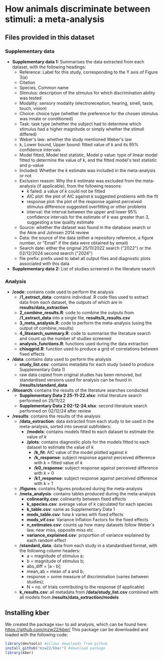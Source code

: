 # How animals discriminate between stimuli: a meta-analysis
## Files provided in this dataset
### Supplementary data
- **Supplementary data 1:** Summarises the data extracted from each dataset, with the following headings:
	- Reference: Label for this study, corresponding to the Y axis of Figure 3(a)
	- Citation
	- Species, Common name
	- Stimulus: description of the stimulus for which discrimination ability was tested
	- Modality: sensory modality (electroreception, hearing, smell, taste, touch, vision)
	- Choice: choice type (whether the preference for the chosen stimulus was innate or conditioned)
	- Task: task type (whether the subject had to determine which stimulus had a higher magnitude or simply whether the stimuli differed)
	- Weber's law: whether the study mentioned Weber's law
	- k, Lower bound, Upper bound: fitted value of *k* and its 95% confidence intervals
	- Model fitted, Model test statistic, Model p value: type of linear model fitted to determine the value of *k*, and the fitted model's test statistic and p-value
	- Included: Whether the *k* estimate was included in the meta-analysis or not
	- Exclusion reason: Why the *k* estimate was excluded from the meta-analysis (if applicable), from the following reasons:
		- k failed: a value of *k* could not be fitted
		- AIC plot: the plot of AIC against *k* suggested problems with the fit
		- response plot: the plot of the response against perceived stimulus difference suggested overfitting or other problems
		- interval: the interval between the upper and lower 95% confidence intervals for the estimate of *k* was greater than 3, suggesting a low quality estimate
	- Source: whether the dataset was found in the database search or the Akre and Johnsen 2014 review
	- Data: the source of the data (either a repository reference, a figure number, or "Email" if the data were obtained by email)
	- Search date: either the original 25/11/2022 search ("2022") or the 02/12/2024 second search ("2024")
	- file prefix: prefix used to label all output files and diagnostic plots associated with this data
- **Supplementary data 2:** List of studies screened in the literature search
### Analysis
- **/code**: contains code used to perform the analysis
	- **/1_extract_data**: contains individual .R code files used to extract data from each dataset, the outputs of which are in **results/data_extraction**
	- **2_combine_results.R**: code to combine the outputs from **/1_extract_data** into a single file, **results/k_results.csv**
	- **3_meta_analysis.R**: code to perform the meta-analysis (using the output of combine_results)
	- **4_litsearch_summary.R**: code to summarise the literature search and count up the number of studies screened
	- **analysis_functions.R**: functions used during the data extraction
	- **chisqgrid.R**: function used to produce a grid of correlations between fixed effects
- **/data**: contains data used to perform the analysis
	- **study_list.csv**: contains metadata for each study (used to produce Supplementary Data 1)
	- raw data copied from original studies has been removed, but standardised versions used for analysis can be found in **/results/standard_data**
- **/litsearch**: contains the results of the literature searches conducted
	- **Supplementary Data 2 25-11-22.xlsx**: initial literature search performed on 25/11/22
	- **Supplementary Data 2 02-12-24.xlsx**: second literature search performed on 02/12/24 after review
- **/results**: contains the results of the analysis
	- **/data_extraction**: data extracted from each study to be used in the meta-analysis, sorted into several subfolders:
		- **/models**: contains models fitted to each dataset to estimate the value of *k*
		- **/plots**: contains diagnostic plots for the models fitted to each dataset to estimate the value of *k*
			- **/k_fit**: AIC value of the model plotted against *k*
			- **/k_response**: subject response against perceived difference with *k* = fitted value of *k*
			- **/k0_response**: subject response against perceived difference with *k* = 0
			- **/k1_response**: subject response against perceived difference with *k* = 1
	- **/figures**: contains figures produced during the meta-analysis
	- **/meta_analysis**: contains tables produced during the meta-analysis
		- **colinearity.csv**: colinearity between fixed effects
		- **k_species.csv**: average value of *k* calculated for each species
		- **k_table.csv**: same as Supplementary Data 1
		- **mods_table.csv**: how *k* varies with fixed effects
		- **mods_vif.csv**: Variance Inflation Factors for the fixed effects
		- **n_estimates.csv**: counts up how many datasets follow Weber's law, near miss, opposite miss etc.
		- **variance_explained.csv**: proportion of variance explained by each random effect
	- **/standard_data**: data from each study in a standardised format, with the following column headers:
		- a = magnitude of stimulus a;
		- b = magnitude of stimulus b;
		- abs_diff = |a - b|;
		- mean_ab = mean of a and b;
		- response = some measure of discrimination (varies between studies);
		- N = no. of trials contributing to the response (if applicable)
	- **k_results.csv**: all metadata from **/data/study_list.csv** combined with all models from **/results/data_extraction/models**
## Installing kber
We created the package `kber` to aid analysis, which can be found here: https://github.com/mzw22/kber/
This package can be downloaded and loaded with the following code:
```r
library(devtools) #allows downloads from github
install_github("mzw22/kber") #download package
library(kber)
```